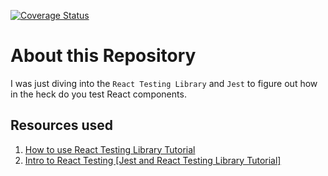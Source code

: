 [![Coverage Status](https://coveralls.io/repos/github/will0101/React-Testing/badge.svg?branch=main)](https://coveralls.io/github/will0101/React-Testing?branch=main)

# About this Repository

I was just diving into the `React Testing Library` and `Jest` to figure out how in the heck do you test React components.

## Resources used

1. [How to use React Testing Library Tutorial](https://www.robinwieruch.de/react-testing-library)
2. [Intro to React Testing [Jest and React Testing Library Tutorial]](https://www.youtube.com/watch?v=ZmVBCpefQe8)
